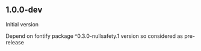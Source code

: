 ## 1.0.0-dev

Initial version

Depend on  fontify package ^0.3.0-nullsafety.1 version so considered as pre-release 
